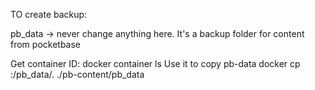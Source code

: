 TO create backup:

pb_data -> never change anything here. It's a backup folder for content from pocketbase

Get container ID:
docker container ls
Use it to copy pb-data
docker cp <containerId>:/pb_data/. ./pb-content/pb_data

